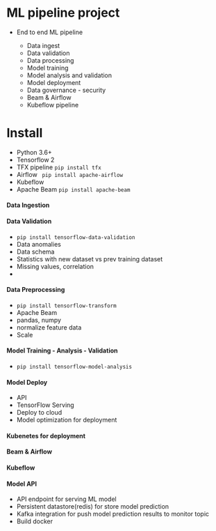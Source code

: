 # ML pipeline project
- End to end ML pipeline 

    - Data ingest
    - Data validation 
    - Data processing
    - Model training
    - Model analysis and validation 
    - Model deployment
    - Data governance - security 
    - Beam & Airflow 
    - Kubeflow pipeline 


# Install
- Python 3.6+ 
- Tensorflow 2 
- TFX pipeline `pip install tfx`
- Airflow ` pip install apache-airflow`
- Kubeflow 
- Apache Beam `pip install apache-beam`


#### Data Ingestion 


#### Data Validation 
- `pip install tensorflow-data-validation`
- Data anomalies 
- Data schema
- Statistics with new dataset vs prev training dataset
- Missing values, correlation 
- 

#### Data Preprocessing
- `pip install tensorflow-transform`
- Apache Beam 
- pandas, numpy
- normalize feature data 
- Scale



#### Model Training - Analysis - Validation 
- `pip install tensorflow-model-analysis`

#### Model Deploy 
- API 
- TensorFlow Serving
- Deploy to cloud 
- Model optimization for deployment 

#### Kubenetes for deployment 


#### Beam & Airflow 
#### Kubeflow



#### Model API 
- API endpoint for serving ML model 
- Persistent datastore(redis) for store model prediction 
- Kafka integration for push model prediction results to monitor topic 
- Build docker 